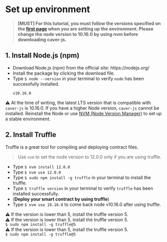 # Set up environment

> **[MUST] For this tutorial, you must follow the versions specified on the [first page](count-dapp.md#testing-environment) when you are setting up the environment. Please change the node version to 10.16.0 by using nvm before downloading caver-js.**

## 1. Install Node.js (npm) <a id="1-install-node-js-npm"></a>

- Download Node.js (npm) from the official site: https\://nodejs.org/
- Install the package by clicking the download file.
- Type `$ node --version` in your terminal to verify `node` has been successfully installed.
  ```
  v10.16.0
  ```

⚠ At the time of writing, the latest LTS version that is compatible with `caver-js` is 10.16.0. If you have a higher Node version, `caver-js` cannot be installed. Reinstall the Node or use [NVM (Node Version Manager)](https://github.com/nvm-sh/nvm) to set up a stable environment.

## 2. Install Truffle <a id="2-install-truffle"></a>

Truffle is a great tool for compiling and deploying contract files.

> Use `nvm` to set the node version to 12.0.0 only if you are using truffle.

- Type `$ nvm install 12.0.0`
- Type `$ nvm use 12.0.0`
- Type `$ sudo npm install -g truffle` in your terminal to install the truffle.
- Type `$ truffle version` in your terminal to verify `truffle` has been installed successfully.
- (**Deploy your smart contract by using truffle**)
- Type `$ nvm use 10.16.0` to come back node v10.16.0 after using truffle.

⚠ If the version is lower than 5, install the truffle version 5.\
⚠ If the version is lower than 5, install the truffle version 5.\
`$ sudo npm install -g truffle@5`\
⚠ If the version is lower than 5, install the truffle version 5.\
`$ sudo npm install -g truffle@5`
